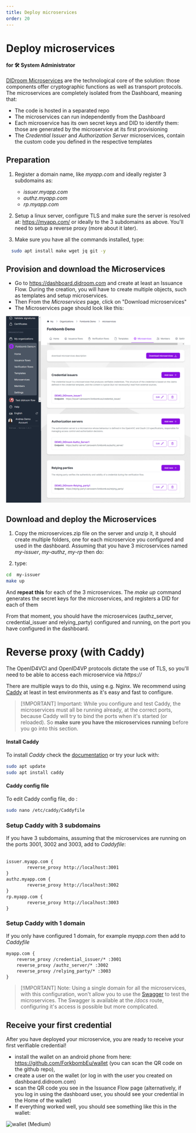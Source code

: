 ```yaml
---
title: Deploy microservices
order: 20
---
```



# Deploy microservices

#### for 🛠️ System Administrator

[DIDroom Microservices](/solution#didroom-microservices) are the technological core of the solution: those components offer cryptographic functions as well as transport protocols. The microservices are completely isolated from the Dashboard, meaning that:

- The code is hosted in a separated repo
- The microservices can run independently from the Dashboard
- Each microservice has its own secret keys and DID to identify them: those are generated by the microservice at its first provisioning
- The _Credential Issuer_ and _Authorization Server_ microservices, contain the custom code you defined in the respective templates

## Preparation

1. Register a domain name, like _myapp.com_ and ideally register 3 subdomains as: 
   - _issuer.myapp.com_
   - _authz.myapp.com_
   - _rp.myapp.com_

1. Setup a linux server, configure TLS and make sure the server is resolved at: https://myapp.com/ or ideally to the 3 subdomains as above. You'll need to setup a reverse proxy (more about it later).

1. Make sure you have all the commands installed, type: 

```bash
  sudo apt install make wget jq git -y
```

## Provision and download the Microservices

- Go to https://dashboard.didroom.com and create at least an Issuance Flow. During the creation, you will have to create multiple objects, such as templates and setup microservices. 
- Then From the *Microservices* page, click on "Download microservices"
- The Microservices page should look like this:

![Microservices-manual-deployment](../images/dashboard/microservices-manual-deployment.png)

## Download and deploy the Microservices

1. Copy the microservices.zip file on the server and unzip it, it should create multiple folders, one for each microservice you configured and used in the dashboard. Assuming that you have 3 microservices named _my-issuer_, _my-authz_, _my-rp_ then do:

1. type: 

```bash
cd  my-issuer
make up
```

And **repeat this** for each of the 3 microservices.
The _make up_ command generates the secret keys for the microservices, and registers a DID for each of them

From that moment, you should have the microservices (authz_server, credential_issuer and relying_party) configured and running, on the port you have configured in the dashboard.

# Reverse proxy (with Caddy)

The OpenID4VCI and OpenID4VP protocols dictate the use of TLS, so you'll need to be able to access each microservice via _https://_ 

There are multiple ways to do this, using e.g. Nginx. We recommend using [Caddy](https://caddyserver.com/) at least in test environments as it's easy and fast to configure. 

> [!IMPORTANT] Important:
> While you configure and test Caddy, the microservices must all be running already, at the correct ports, because Caddy will try to bind the ports when it's started (or reloaded). So **make sure you have the microservices running** before you go into this section.



#### Install Caddy
To install _Caddy_ check the [documentation](https://caddyserver.com/docs/install) or try your luck with: 

```bash
sudo apt update
sudo apt install caddy
```

#### Caddy config file

To edit Caddy config file, do : 

```bash
sudo nano /etc/caddy/Caddyfile
```



### Setup Caddy with 3 subdomains

If you have 3 subdomains, assuming that the microservices are running on the ports 3001, 3002 and 3003, add to *Caddyfile*:

```caddy

issuer.myapp.com {
        reverse_proxy http://localhost:3001
}
authz.myapp.com {
        reverse_proxy http://localhost:3002
}
rp.myapp.com {
        reverse_proxy http://localhost:3003
}
```

### Setup Caddy with 1 domain

If you only have configured 1 domain, for example _myapp.com_ then add to *Caddyfile*

```caddy
myapp.com {
	reverse_proxy /credential_issuer/* :3001
	reverse_proxy /authz_server/* :3002
	reverse_proxy /relying_party/* :3003
} 
```

> [!IMPORTANT] Note:
> Using a single domain for all the microservices, with this configuration, won't allow you to use the [Swagger](https://swagger.io/) to test the microservices. The Swagger is available at the _/docs_ route, configuring it's access is possible but more complicated. 


<!--
### Alternative Way: Clone and Compile (for experts only)

This method is recommended for advanced users who prefer to have full control over their installation process and **over the requirements of OpenID4VCI**. Follow these steps:

1. **Clone Repository**: Clone the DiDRoom Microservices repository from our GitHub page.

2. **Compile .well-known and Credential Issuance Info**: Compile your .well-known file and credential issuance information according to your specific needs and requirements.

3. **Customize and Configure**: Customize and configure the microservices as needed for your applications. Ensure all components are correctly configured and integrated.

4. **Deployment**: Deploy the microservices in your environment and start managing decentralized identities and secure communication.

<<< @/.installation_instructions/didroom-microservices-installer.sh

You should see something like this

<video controls="controls" src="/.installation_instructions/didroom-microservices.mp4" />

Choose the installation method that best suits your preferences and requirements, and enjoy the benefits of DiDRoom Microservices!
--> 


## Receive your first credential

After you have deployed your microservice, you are ready to receive your first verifiable credential!

- install the wallet on an android phone from here: https://github.com/ForkbombEu/wallet (you can scan the QR code on the github repo),
- create a user on the wallet (or log in with the user you created on dashboard.didroom.com)
- scan the QR code you see in the Issuance Flow page (alternatively, if you log in using the dashboard user, you should see your credential in the Home of the wallet)
- If everything worked well, you should see something like this in the wallet:

![wallet (Medium)](https://github.com/ForkbombEu/DIDroom/assets/1547175/8bfef092-2423-4cb7-9320-b3d54cbd03cc)

